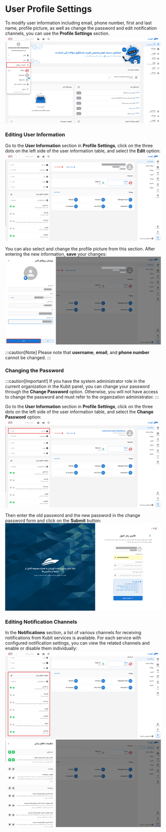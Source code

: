 # User Profile Settings

To modify user information including email, phone number, first and last name, profile picture, as well as change the password and edit notification channels, you can use the **Profile Settings** section.
![Profile: profile settings](img/profile-settings.png)

### Editing User Information

Go to the **User Information** section in **Profile Settings**, click on the three dots on the left side of the user information table, and select the **Edit** option:
![Profile: edit profile info btn](img/edit-user-info-btn.png)

You can also select and change the profile picture from this section. After entering the new information, **save** your changes:
![Profile: edit user form](img/edit-user-form.png)

:::caution[Note]
Please note that **username**, **email**, and **phone number** cannot be changed.
:::

### Changing the Password

:::caution[Important!]
If you have the system administrator role in the current organization in the Kubit panel, you can change your password through the **Change Password** option. Otherwise, you will not have access to change the password and must refer to the organization administrator.
:::

Go to the **User Information** section in **Profile Settings**, click on the three dots on the left side of the user information table, and select the **Change Password** option:
![Profile: change password btn](img/change-password-btn.png)

Then enter the old password and the new password in the change password form and click on the **Submit** button:
![Profile: change password form](img/change-password-form.png)

### Editing Notification Channels

In the **Notifications** section, a list of various channels for receiving notifications from Kubit services is available. For each service with configured notification settings, you can view the related channels and enable or disable them individually:
![Profile: profile notices](img/profile-notices.png)
![Profile: notices list](img/notices-list.png)
